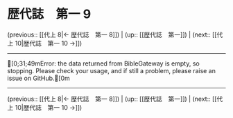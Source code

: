 # 歴代誌　第一 9

(previous:: [[代上 8|← 歴代誌　第一 8]]) | (up:: [[歴代誌　第一]]) | (next:: [[代上 10|歴代誌　第一 10 →]])

***
[0;31;49mError: the data returned from BibleGateway is empty, so stopping. Please check your usage, and if still a problem, please raise an issue on GitHub.[0m

***

(previous:: [[代上 8|← 歴代誌　第一 8]]) | (up:: [[歴代誌　第一]]) | (next:: [[代上 10|歴代誌　第一 10 →]])
